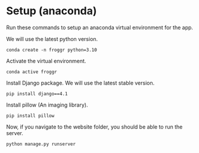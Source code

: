 # Setup (anaconda)

Run these commands to setup an anaconda virtual environment for the app.


We will use the latest python version.

`conda create -n froggr python=3.10`

Activate the virtual environment.

`conda active froggr`

Install Django package.  We will use the latest stable version.

`pip install django==4.1`

Install pillow (An imaging library).

`pip install pillow`

Now, if you navigate to the website folder, you should be able to run the server.

`python manage.py runserver`
